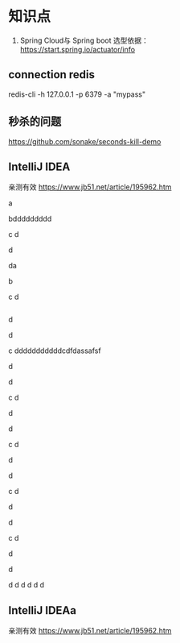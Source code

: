 # 知识点
1. Spring Cloud与 Spring boot 选型依据：https://start.spring.io/actuator/info


## connection redis
redis-cli -h 127.0.0.1 -p 6379 -a "mypass"


## 秒杀的问题
https://github.com/sonake/seconds-kill-demo


## IntelliJ IDEA
亲测有效
https://www.jb51.net/article/195962.htm

a

bddddddddd

c
d


d

da

b

c
d

```java

```
d

d

c
dddddddddddcdfdassafsf


d

d

c
d


d

d

c
d


d

d

c
d


d

d

c
d


d

d

d
d
d
d
d
d















## IntelliJ IDEAa
亲测有效
https://www.jb51.net/article/195962.htm



